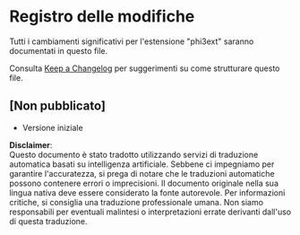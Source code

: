 # Registro delle modifiche

Tutti i cambiamenti significativi per l'estensione "phi3ext" saranno documentati in questo file.

Consulta [Keep a Changelog](http://keepachangelog.com/) per suggerimenti su come strutturare questo file.

## [Non pubblicato]

- Versione iniziale

**Disclaimer**:  
Questo documento è stato tradotto utilizzando servizi di traduzione automatica basati su intelligenza artificiale. Sebbene ci impegniamo per garantire l'accuratezza, si prega di notare che le traduzioni automatiche possono contenere errori o imprecisioni. Il documento originale nella sua lingua nativa deve essere considerato la fonte autorevole. Per informazioni critiche, si consiglia una traduzione professionale umana. Non siamo responsabili per eventuali malintesi o interpretazioni errate derivanti dall'uso di questa traduzione.